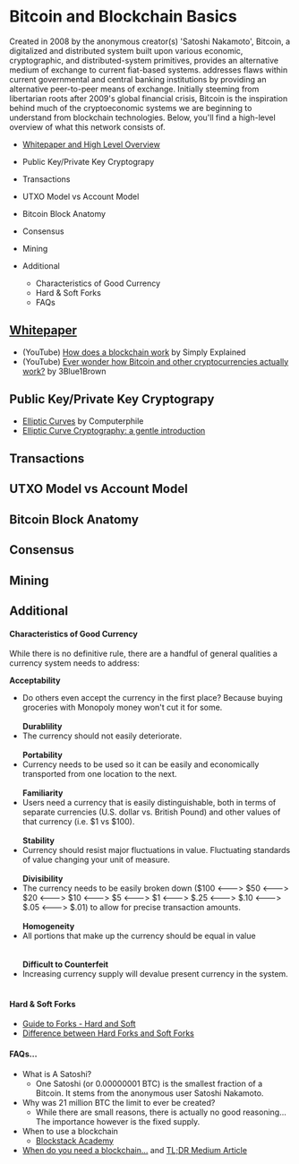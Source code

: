 # Bitcoin and Blockchain Basics
Created in 2008 by the anonymous creator(s) 'Satoshi Nakamoto', Bitcoin, a digitalized and distributed system built upon various economic, cryptographic, and distributed-system primitives, provides an alternative medium of exchange to current fiat-based systems. addresses flaws within current governmental and central banking institutions by providing an alternative peer-to-peer means of exchange. Initially steeming from libertarian roots after 2009's global financial crisis, Bitcoin is the inspiration behind much of the cryptoeconomic systems we are beginning to understand from blockchain technologies. Below, you'll find a high-level overview of what this network consists of.

* [Whitepaper and High Level Overview](#whitepaper)

* Public Key/Private Key Cryptograpy

* Transactions

* UTXO Model vs Account Model

* Bitcoin Block Anatomy

* Consensus

* Mining

* Additional 
  * Characteristics of Good Currency
  * Hard & Soft Forks
  * FAQs


## [Whitepaper](https://bitcoin.org/bitcoin.pdf)
  * (YouTube) [How does a blockchain work](https://www.youtube.com/watch?v=SSo_EIwHSd4) by Simply Explained
  * (YouTube) [Ever wonder how Bitcoin and other cryptocurrencies actually work?](https://www.youtube.com/watch?v=bBC-nXj3Ng4) by 3Blue1Brown

## Public Key/Private Key Cryptograpy
  * [Elliptic Curves](https://www.youtube.com/watch?v=NF1pwjL9-DE&t=1s) by Computerphile
  * [Elliptic Curve Cryptography: a gentle introduction](http://andrea.corbellini.name/2015/05/17/elliptic-curve-cryptography-a-gentle-introduction/)

## Transactions

## UTXO Model vs Account Model

## Bitcoin Block Anatomy

## Consensus

## Mining


## Additional
#### Characteristics of Good Currency
While there is no definitive rule, there are a handful of general qualities a currency system needs to address:

**Acceptability**
* Do others even accept the currency in the first place? Because buying groceries with Monopoly money won't cut it for some.     <br>
  <br>
**Durablility**
* The currency should not easily deteriorate.
  <br>
  <br>
**Portability**
* Currency needs to be used so it can be easily and economically transported from one location to the next.
  <br>
  <br>
**Familiarity**
* Users need a currency that is easily distinguishable, both in terms of separate currencies (U.S. dollar vs. British Pound) and other values of that currency (i.e. $1 vs $100).
  <br>
  <br>
**Stability**
* Currency should resist major fluctuations in value. Fluctuating standards of value changing your unit of measure.
  <br>
  <br>
**Divisibility**
* The currency needs to be easily broken down ($100 <---> $50 <---> $20 <---> $10 <---> $5 <---> $1 <---> $.25 <---> $.10 <---> $.05 <---> $.01) to allow for precise transaction amounts.
  <br>
  <br>
**Homogeneity**
* All portions that make up the currency should be equal in value  
  <br>
  <br>
**Difficult to Counterfeit**
* Increasing currency supply will devalue present currency in the system.
  <br>
  <br>
#### Hard & Soft Forks
 * [Guide to Forks - Hard and Soft](https://masterthecrypto.com/guide-to-forks-hard-fork-soft-fork/)
 * [Difference between Hard Forks and Soft Forks](https://www.weusecoins.com/hard-fork-soft-fork-differences/)

#### FAQs...
 * What is A Satoshi? 
   * One Satoshi (or 0.00000001 BTC) is the smallest fraction of a Bitcoin. It stems from the anonymous user Satoshi Nakamoto.
 * Why was 21 million BTC the limit to ever be created? 
   * While there are small reasons, there is actually no good reasoning... The importance however is the fixed supply.
 * When to use a blockchain
   * [Blockstack Academy](https://www.youtube.com/watch?v=cXNhwFXwmR8&index=6&list=PLXS8JJHIn4nEv_LcXIaklH_QAZaDEVD8q&t=261s)
 * [When do you need a blockchain...](https://eprint.iacr.org/2017/375.pdf) and [TL;DR Medium Article](https://medium.com/wethinkideas/how-to-validate-if-your-ideas-need-a-blockchain-e1a4846d16fd)
 
